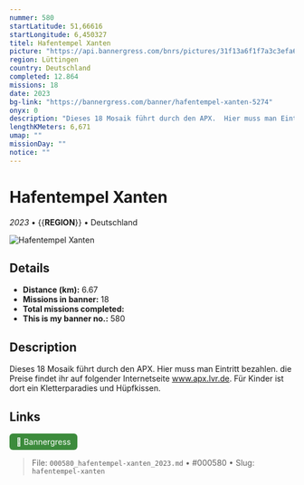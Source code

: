 ```yaml
---
nummer: 580
startLatitude: 51,66616
startLongitude: 6,450327
titel: Hafentempel Xanten
picture: "https://api.bannergress.com/bnrs/pictures/31f13a6f1f7a3c3efa65aaf090a76874"
region: Lüttingen
country: Deutschland
completed: 12.864
missions: 18
date: 2023
bg-link: "https://bannergress.com/banner/hafentempel-xanten-5274"
onyx: 0
description: "Dieses 18 Mosaik führt durch den APX.  Hier muss man Eintritt bezahlen. die Preise findet ihr auf folgender Internetseite www.apx.lvr.de. Für Kinder ist dort ein Kletterparadies und Hüpfkissen."
lengthKMeters: 6,671
umap: ""
missionDay: ""
notice: ""
---
```

# Hafentempel Xanten

*2023* • {{__REGION__}} • Deutschland

![Hafentempel Xanten](https://api.bannergress.com/bnrs/pictures/31f13a6f1f7a3c3efa65aaf090a76874)



## Details
- **Distance (km):** 6.67
- **Missions in banner:** 18
- **Total missions completed:** 
- **This is my banner no.:** 580



## Description
Dieses 18 Mosaik führt durch den APX.  Hier muss man Eintritt bezahlen. die Preise findet ihr auf folgender Internetseite www.apx.lvr.de. Für Kinder ist dort ein Kletterparadies und Hüpfkissen.



## Links
<a href="https://bannergress.com/banner/hafentempel-xanten-5274" target="_blank" style="display:inline-block;margin-right:8px;padding:6px 12px;background:#3c8b3c;color:#fff;text-decoration:none;border-radius:6px;">🔗 Bannergress</a>



> File: `000580_hafentempel-xanten_2023.md` • #000580 • Slug: `hafentempel-xanten`
